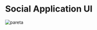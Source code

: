 <h1>Social Application UI</h1>

![pareta](https://github.com/rectering/parena/assets/124407245/656079c0-9e3f-49d3-9eed-edc049285fc5)
